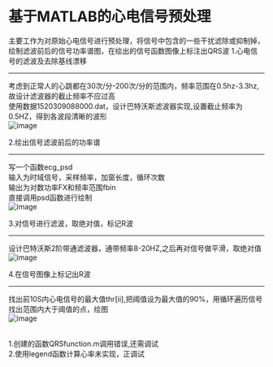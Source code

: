 基于MATLAB的心电信号预处理
====
主要工作为对原始心电信号进行预处理，将信号中包含的一些干扰滤除或抑制掉，绘制滤波前后的信号功率谱图，在绘出的信号函数图像上标注出QRS波
1.心电信号的滤波及去除基线漂移
_______
考虑到正常人的心跳都在30次/分-200次/分的范围内，频率范围在0.5hz-3.3hz,故设计滤波器的截止频率不应过高  <br>
使用数据1520309088000.dat，设计巴特沃斯滤波器实现,设置截止频率为0.5HZ，得到各波段清晰的波形<br>
![image](http://github.com/guangyubin/SmartHealth/2018/students/S201815034/images/心电信号滤波去漂移.png)

2.绘出信号滤波前后的功率谱
_______
写一个函数ecg_psd<br>
输入为时域信号，采样频率，加窗长度，循环次数<br>
输出为对数功率FX和频率范围fbin<br>
直接调用psd函数进行绘制<br>
![image](http://github.com/guangyubin/SmartHealth/2018/students/S201815034/images/滤波前后的信号功率谱.png)

3.对信号进行滤波，取绝对值，标记R波
________
设计巴特沃斯2阶带通滤波器，通带频率8-20HZ,之后再对信号做平滑，取绝对值<br>
![image](http://github.com/guangyubin/SmartHealth/2018/students/S201815034/images/信号带通滤波取绝对值.png)

4.在信号图像上标记出R波
________
找出前10S内心电信号的最大值thr[ii],把阈值设为最大值的90%，用循环遍历信号找出范围内大于阈值的点，绘图<br>
![image](http://github.com/guangyubin/SmartHealth/2018/students/S201815034/images/标记出R波.png)
<br>
<br>

1.创建的函数QRSfunction.m调用错误,还需调试<br>
2.使用legend函数计算心率未实现，正调试

